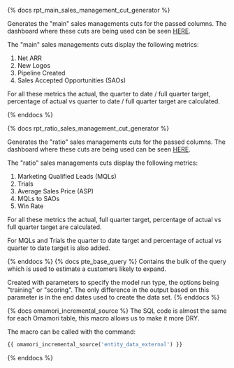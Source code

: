 {% docs rpt_main_sales_management_cut_generator %}

Generates the "main" sales managements cuts for the passed columns. The dashboard where these cuts are being used can be seen [HERE](https://app.periscopedata.com/app/gitlab/828239/TD:-Sales-Funnel-Management-View---Preloaded-Cuts).

The "main" sales managements cuts display the following metrics:

1. Net ARR
1. New Logos
1. Pipeline Created
1. Sales Accepted Opportunities (SAOs)

For all these metrics the actual, the quarter to date / full quarter target, percentage of actual vs quarter to date / full quarter target are calculated.

{% enddocs %}

{% docs rpt_ratio_sales_management_cut_generator %}

Generates the "ratio" sales managements cuts for the passed columns. The dashboard where these cuts are being used can be seen [HERE](https://app.periscopedata.com/app/gitlab/828239/TD:-Sales-Funnel-Management-View---Preloaded-Cuts).

The "ratio" sales managements cuts display the following metrics:

1. Marketing Qualified Leads (MQLs)
1. Trials
1. Average Sales Price (ASP)
1. MQLs to SAOs
1. Win Rate

For all these metrics the actual, full quarter target, percentage of actual vs full quarter target are calculated.

For MQLs and Trials the quarter to date target and percentage of actual vs quarter to date target is also added.

{% enddocs %}
{% docs pte_base_query %}
Contains the bulk of the query which is used to estimate a customers likely to expand. 

Created with parameters to specify the model run type, the options being "training" or "scoring". The only difference in the output based on this parameter is in the end dates used to create the data set. 
{% enddocs %}

{% docs omamori_incremental_source %}
The SQL code is almost the same for each Omamori table, this macro allows us to make it more DRY.

The macro can be called with the command:

```sql
{{ omamori_incremental_source('entity_data_external') }}
```

{% enddocs %}
